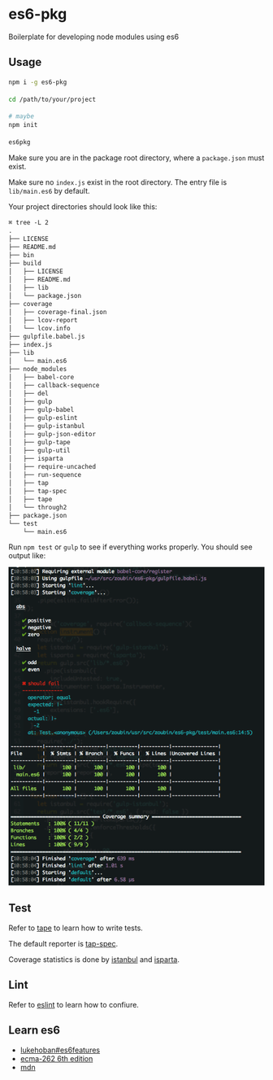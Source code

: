 # es6-pkg
Boilerplate for developing node modules using es6

## Usage

```bash
npm i -g es6-pkg

cd /path/to/your/project

# maybe
npm init

es6pkg

```

Make sure you are in the package root directory,
where a `package.json` must exist.

Make sure no `index.js` exist in the root directory.
The entry file is `lib/main.es6` by default.

Your project directories should look like this:

```
⌘ tree -L 2
.
├── LICENSE
├── README.md
├── bin
├── build
│   ├── LICENSE
│   ├── README.md
│   ├── lib
│   └── package.json
├── coverage
│   ├── coverage-final.json
│   ├── lcov-report
│   └── lcov.info
├── gulpfile.babel.js
├── index.js
├── lib
│   └── main.es6
├── node_modules
│   ├── babel-core
│   ├── callback-sequence
│   ├── del
│   ├── gulp
│   ├── gulp-babel
│   ├── gulp-eslint
│   ├── gulp-istanbul
│   ├── gulp-json-editor
│   ├── gulp-tape
│   ├── gulp-util
│   ├── isparta
│   ├── require-uncached
│   ├── run-sequence
│   ├── tap
│   ├── tap-spec
│   ├── tape
│   └── through2
├── package.json
└── test
    └── main.es6
```

Run `npm test` or `gulp` to see if everything works properly.
You should see output like:

![test](test.png)

## Test

Refer to [tape](https://github.com/substack/tape) to learn how to write tests.

The default reporter is [tap-spec](https://github.com/scottcorgan/tap-spec).

Coverage statistics is done by
[istanbul](https://github.com/SBoudrias/gulp-istanbul) and
[isparta](https://github.com/douglasduteil/isparta).

## Lint

Refer to [eslint](https://github.com/eslint/eslint/tree/master/docs/rules)
to learn how to confiure.

## Learn es6

* [lukehoban#es6features](https://github.com/lukehoban/es6features)
* [ecma-262 6th edition](http://www.ecma-international.org/ecma-262/6.0/)
* [mdn](https://developer.mozilla.org/en-US/docs/Web/JavaScript)

